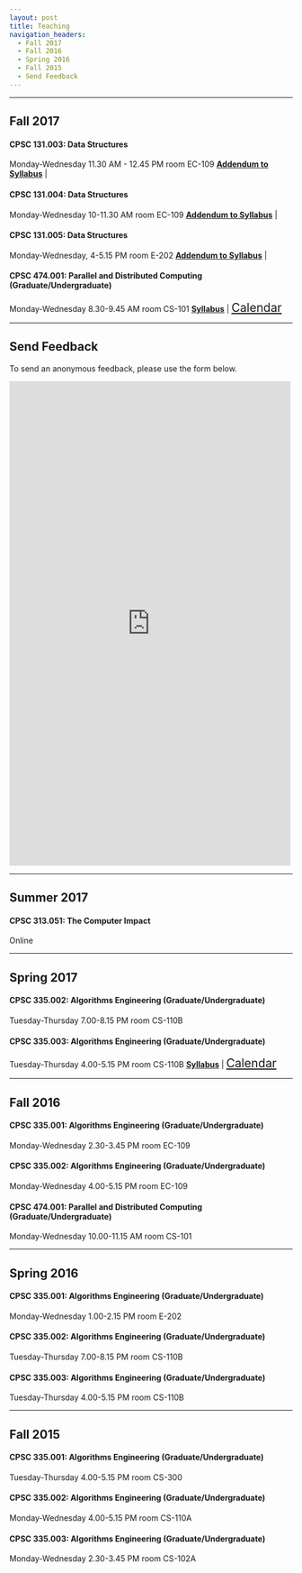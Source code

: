 ```yaml
---
layout: post
title: Teaching
navigation_headers:
  - Fall 2017
  - Fall 2016
  - Spring 2016
  - Fall 2015
  - Send Feedback
---
```


***

## Fall 2017

#### CPSC 131.003: Data Structures
Monday-Wednesday 11.30 AM - 12.45 PM room EC-109
[__Addendum to Syllabus__](https://goo.gl/KKyfF6) | 

#### CPSC 131.004: Data Structures
Monday-Wednesday 10-11.30 AM room EC-109
[__Addendum to Syllabus__](https://goo.gl/KKyfF6) | 

#### CPSC 131.005: Data Structures
Monday-Wednesday, 4-5.15 PM room E-202
[__Addendum to Syllabus__](https://goo.gl/KKyfF6) | 

#### CPSC 474.001: Parallel and Distributed Computing (Graduate/Undergraduate)
Monday-Wednesday 8.30-9.45 AM room CS-101
[__Syllabus__](https://goo.gl/yRcqUS) | 
<a href="{{ site.baseurl }}/calendar/474-001" target="_blank" class="icon fa-calendar" style="font-size:1.5em;"><span class="label">Calendar</span></a>

***

## Send Feedback
To send an anonymous feedback, please use the form below.

<iframe src="https://docs.google.com/forms/d/1jalPK1ZcdIhtjz6c0wxN3VcJAGx38RMqG7RUKXQwZd4/viewform?embedded=true" width="500" height="860" frameborder="0" marginheight="0" marginwidth="0">Loading...</iframe>

<!---
<iframe width="100%" height="582" allowTransparency="true" frameborder="0" scrolling="no" style="border:none" src="http://www.emailmeform.com/builder/embed/eRI7Vc0cdYe0sN0FnL2y5"><a href="http://www.emailmeform.com/builder/embed/eRI7Vc0cdYe0sN0FnL2y5">Fill out form.</a></iframe>
!--->

***

## Summer 2017

#### CPSC 313.051: The Computer Impact
Online

***

## Spring 2017

#### CPSC 335.002: Algorithms Engineering (Graduate/Undergraduate)
Tuesday-Thursday 7.00-8.15 PM room CS-110B

#### CPSC 335.003: Algorithms Engineering (Graduate/Undergraduate)
Tuesday-Thursday 4.00-5.15 PM room CS-110B
[__Syllabus__](https://goo.gl/zspDNf) |
<a href="{{ site.baseurl }}/calendar/335-003" target="_blank" class="icon fa-calendar" style="font-size:1.5em;"><span class="label">Calendar</span></a>

***

## Fall 2016

#### CPSC 335.001: Algorithms Engineering (Graduate/Undergraduate)
Monday-Wednesday 2.30-3.45 PM room EC-109

#### CPSC 335.002: Algorithms Engineering (Graduate/Undergraduate)
Monday-Wednesday 4.00-5.15 PM room EC-109

#### CPSC 474.001: Parallel and Distributed Computing (Graduate/Undergraduate)
Monday-Wednesday 10.00-11.15 AM room CS-101

***

## Spring 2016

#### CPSC 335.001: Algorithms Engineering (Graduate/Undergraduate)
Monday-Wednesday 1.00-2.15 PM room E-202

#### CPSC 335.002: Algorithms Engineering (Graduate/Undergraduate)
Tuesday-Thursday 7.00-8.15 PM room CS-110B

#### CPSC 335.003: Algorithms Engineering (Graduate/Undergraduate)
Tuesday-Thursday 4.00-5.15 PM room CS-110B

***

## Fall 2015

#### CPSC 335.001: Algorithms Engineering (Graduate/Undergraduate)
Tuesday-Thursday 4.00-5.15 PM room CS-300

#### CPSC 335.002: Algorithms Engineering (Graduate/Undergraduate)
Monday-Wednesday 4.00-5.15 PM room CS-110A

#### CPSC 335.003: Algorithms Engineering (Graduate/Undergraduate)
Monday-Wednesday 2.30-3.45 PM room CS-102A

